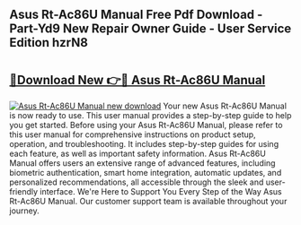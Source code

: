 ## Asus Rt-Ac86U Manual Free Pdf Download - Part-Yd9 New Repair Owner Guide - User Service Edition hzrN8

# <h2><a href="http://cf16247.oget.top/?id=Asus+Rt-Ac86U+Manual">🔗Download New 👉🔴 Asus Rt-Ac86U Manual</a></h2>

[![Asus Rt-Ac86U Manual new download](https://i.imgur.com/5g1atiW.png)](http://cf16247.oget.top/?id=Asus+Rt-Ac86U+Manual)
Your new Asus Rt-Ac86U Manual is now ready to use. This user manual provides a step-by-step guide to help you get started. Before using your Asus Rt-Ac86U Manual, please refer to this user manual for comprehensive instructions on product setup, operation, and troubleshooting. It includes step-by-step guides for using each feature, as well as important safety information. Asus Rt-Ac86U Manual offers users an extensive range of advanced features, including biometric authentication, smart home integration, automatic updates, and personalized recommendations, all accessible through the sleek and user-friendly interface. We're Here to Support You Every Step of the Way Asus Rt-Ac86U Manual. Our customer support team is available throughout your journey.
